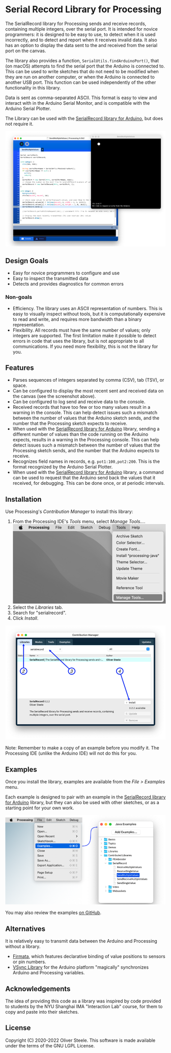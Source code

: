 # Serial Record Library for Processing

The SerialRecord library for Processing sends and receive records, containing
multiple integers, over the serial port. It is intended for novice programmers:
it is designed to be easy to use, to detect when it is used incorrectly, and to
detect and report when it receives invalid data. It also has an option to
display the data sent to the and received from the serial port on the canvas.

The library also provides a function, `SerialUtils.findArduinoPort()`, that (on
macOS) attempts to find the serial port that the Arduino is connected to. This
can be used to write sketches that do not need to be modified when they are run
on another computer, or when the Arduino is connected to another USB port. This
function can be used independently of the other functionality in this library.

Data is sent as comma-separated ASCII. This format is easy to view and interact
with in the Arduino Serial Monitor, and is compatible with the Arduino Serial
Plotter.

The Library can be used with the [SerialRecord library for Arduino], but does
not require it.

![](docs/screenshot.png "Screenshot")

[SerialRecord library for Arduino]: https://osteele.github.io/Arduino_SerialRecord/

## Design Goals

- Easy for novice programmers to configure and use
- Easy to inspect the transmitted data
- Detects and provides diagnostics for common errors

### Non-goals

- Efficiency. The library uses an ASCII representation of numbers. This is easy
  to visually inspect without tools, but it is computationally expensive to read
  and write, and requires more bandwidth than a binary representation.
- Flexibility. All records must have the same number of values; only integers
  are supported. The first limitation make it possible to detect errors in code
  that uses the library, but is not appropriate to all communications. If you
  need more flexibility, this is not the library for you.

## Features

- Parses sequences of integers separated by comma (CSV), tab (TSV), or space.
- Can be configured to display the most recent sent and received data on the
  canvas (see the screenshot above).
- Can be configured to log send and receive data to the console.
- Received records that have too few or too many values result in a warning in
  the console. This can help detect issues such a mismatch between the number of
  values that the Arduino sketch sends, and the number that the Processing
  sketch expects to receive.
- When used with the [SerialRecord library for Arduino] library, sending a
  different number of values than the code running on the Arduino expects,
  results in a warning in the Processing console. This can help detect issues
  such a mismatch between the number of values that the Processing sketch sends,
  and the number that the Arduino expects to receive.
- Recognizes field names in records, e.g. `pot1:100,pot2:200`. This is the
  format recognized by the Arduino Serial Plotter.
- When used with the [SerialRecord library for Arduino] library, a command can
  be used to request that the Arduino send back the values that it received, for
  debugging. This can be done once, or at periodic intervals.

## Installation

Use Processing's *Contribution Manager* to install this library:

1. From the Processing IDE's *Tools* menu, select *Manage Tools…*.
   ![](docs/manage-tools-menu-item.png)
2. Select the *Libraries* tab.
3. Search for "serialrecord".
4. Click *Install*.

![](docs/processing-library-manager.png)

Note: Remember to make a copy of an example before you modify it. The Processing
IDE (unlike the Arduino IDE) will not do this for you.

## Examples

Once you install the library, examples are available from the *File > Examples*
menu.

Each example is designed to pair with an example in the [SerialRecord library
for Arduino] library, but they can also be used with other sketches, or as a
starting point for your own work.

![](docs/processing-examples.png)

You may also review the examples [on
GitHub](https://github.com/osteele/Processing_SerialRecord/tree/main/examples).

## Alternatives

It is relatively easy to transmit data between the Arduino and Processing without a library.

- [Firmata](https://github.com/firmata/arduino), which features declarative
  binding of value positions to sensors or pin numbers.
- [VSync Library](http://ernestum.github.io/VSync/) for the Arduino platform
  "magically" synchronizes Arduino and Processing variables.

## Acknowledgements

The idea of providing this code as a library was inspired by code provided to
students by the NYU Shanghai IMA "Interaction Lab" course, for them to copy and
paste into their sketches.

## License

Copyright (C) 2020-2022 Oliver Steele. This software is made available under the
terms of the GNU LGPL License.
